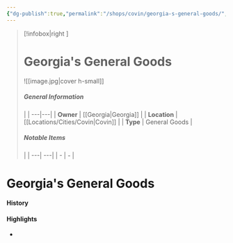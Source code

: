 ```yaml
---
{"dg-publish":true,"permalink":"/shops/covin/georgia-s-general-goods/","noteIcon":""}
---
```


>[!infobox|right ]
># **Georgia's General Goods**
>![[image.jpg\|cover h-small]]
>##### **General Information**
>| | 
>---|---|
>| **Owner** | [[Georgia\|Georgia]] |
>| **Location** | [[Locations/Cities/Covin\|Covin]] |
>| **Type** | General Goods |
>##### **Notable Items**
>| |
>---| ---|
>| - | *-* |

# Georgia's General Goods

#### History
#### Highlights

- 